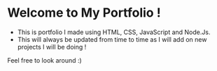 # Welcome to My Portfolio ! 
- This is portfolio I made using HTML, CSS, JavaScript and Node.Js. 
- This will always be updated from time to time as I will add on new projects I will be doing ! 

Feel free to look around :) 
